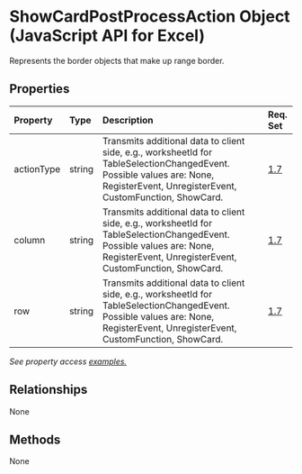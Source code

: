 # ShowCardPostProcessAction Object (JavaScript API for Excel)

Represents the border objects that make up range border.

## Properties

| Property	   | Type	|Description| Req. Set|
|:---------------|:--------|:----------|:----|
|actionType|string|Transmits additional data to client side, e.g., worksheetId for TableSelectionChangedEvent. Possible values are: None, RegisterEvent, UnregisterEvent, CustomFunction, ShowCard.|[1.7](../requirement-sets/excel-api-requirement-sets.md)|
|column|string|Transmits additional data to client side, e.g., worksheetId for TableSelectionChangedEvent. Possible values are: None, RegisterEvent, UnregisterEvent, CustomFunction, ShowCard.|[1.7](../requirement-sets/excel-api-requirement-sets.md)|
|row|string|Transmits additional data to client side, e.g., worksheetId for TableSelectionChangedEvent. Possible values are: None, RegisterEvent, UnregisterEvent, CustomFunction, ShowCard.|[1.7](../requirement-sets/excel-api-requirement-sets.md)|

_See property access [examples.](#property-access-examples)_

## Relationships
None


## Methods
None

